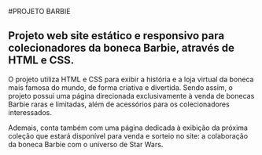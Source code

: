#PROJETO BARBIE

## Projeto web site estático e responsivo para colecionadores da boneca Barbie, através de HTML e CSS.

O projeto utiliza HTML e CSS para exibir a história e a loja virtual da boneca mais famosa do mundo, de forma criativa e divertida. Sendo assim, o projeto possui uma página direcionada exclusivamente à venda de bonecas Barbie raras e limitadas, além de acessórios para os colecionadores interessados.

Ademais, conta também com uma página dedicada à exibição da próxima coleção que estará disponível para venda e sorteio no site: a colaboração da boneca Barbie com o universo de Star Wars.